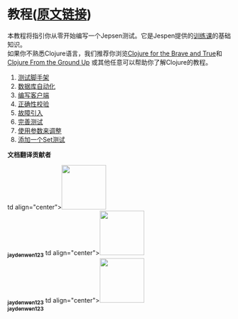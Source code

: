 # 教程([原文链接](https://github.com/jepsen-io/jepsen/blob/main/doc/tutorial/index.md))
本教程将指引你从零开始编写一个Jepsen测试。它是Jespen提供的[训练课](https://jepsen.io/services#training)的基础知识。  
如果你不熟悉Clojure语言，我们推荐你浏览[Clojure for the Brave and True](https://www.braveclojure.com/)和
[Clojure From the Ground Up](https://aphyr.com/posts/301-clojure-from-the-ground-up-welcome)
或其他任意可以帮助你了解Clojure的教程。    

1. [测试脚手架](https://github.com/jaydenwen123/jepsen/blob/main/doc/cn_tutorial/01-cn-scaffolding.md)  
2. [数据库自动化](https://github.com/jaydenwen123/jepsen/blob/main/doc/cn_tutorial/02-cn-db.md)  
3. [编写客户端](https://github.com/jaydenwen123/jepsen/blob/main/doc/cn_tutorial/03-cn-client.md)  
4. [正确性校验](https://github.com/jaydenwen123/jepsen/blob/main/doc/cn_tutorial/04-cn-checker.md)  
5. [故障引入](https://github.com/jaydenwen123/jepsen/blob/main/doc/cn_tutorial/05-cn-nemesis.md)  
6. [完善测试](https://github.com/jaydenwen123/jepsen/blob/main/doc/cn_tutorial/06-cn-refining.md)  
7. [使用参数来调整](https://github.com/jaydenwen123/jepsen/blob/main/doc/cn_tutorial/07-cn-parameters.md)  
8. [添加一个Set测试](https://github.com/jaydenwen123/jepsen/blob/main/doc/cn_tutorial/08-cn-set.md)  


**文档翻译贡献者**

<table>
  <tr>
    td align="center"><a href="https://github.com/jaydenwen123"><img src="https://avatars.githubusercontent.com/u/38454179?v=4?s=100" width="100px;" alt=""/><br /><sub><b>jaydenwen123</b></sub></a></td>
    td align="center"><a href="https://github.com/spencersong123"><img src="https://avatars.githubusercontent.com/u/38454179?v=4?s=100" width="100px;" alt=""/><br /><sub><b>jaydenwen123</b></sub></a></td>
    td align="center"><a href="https://github.com/Ichliebedich0505"><img src="https://avatars.githubusercontent.com/u/38454179?v=4?s=100" width="100px;" alt=""/><br /><sub><b>jaydenwen123</b></sub></a></td>
  </tr>
</table>















